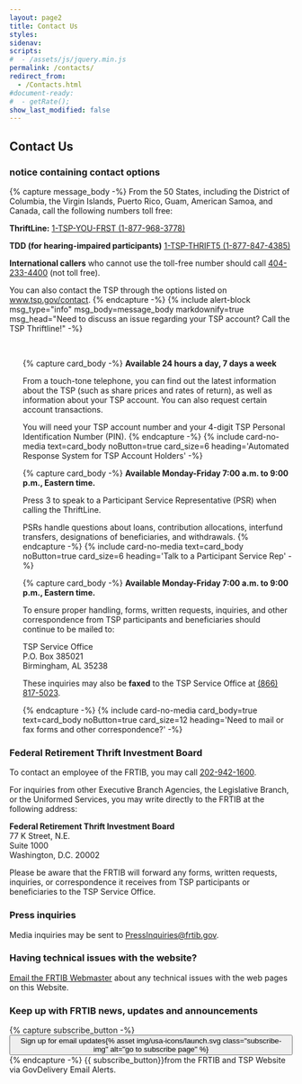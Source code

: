 ```yaml
---
layout: page2
title: Contact Us
styles:
sidenav:
scripts:
#  - /assets/js/jquery.min.js
permalink: /contacts/
redirect_from:
  - /Contacts.html
#document-ready:
#  - getRate();
show_last_modified: false
---
```


## Contact Us


<h3 class="usa-sr-only">notice containing contact options</h3>
{% capture message_body -%}
From the 50 States, including the District of Columbia, the Virgin Islands, Puerto Rico, Guam, American Samoa, and Canada, call the following numbers toll free:

__ThriftLine:__
<a href="tel:1-877-968-3778">1-TSP-YOU-FRST (1-877-968-3778)</a>

__TDD (for hearing-impaired participants)__
<a href="tel:1-877-847-4385">1-TSP-THRIFT5 (1-877-847-4385)</a>

__International callers__ who cannot use the toll-free number should call <a href="tel:404-233-4400">404-233-4400</a>
(not toll free).

You can also contact the TSP through the options listed on
<a href="https://www.tsp.gov/contact" target="_blank" rel="noopener">www.tsp.gov/contact</a>.
{% endcapture -%}
{% include alert-block msg_type="info" msg_body=message_body markdownify=true
  msg_head="Need to discuss an issue regarding your TSP account?  Call the TSP Thriftline!" -%}

<br clear="all">

<ul class="usa-card-group">

<!--start of automated response card -->
{% capture card_body -%}
__Available 24 hours a day, 7 days a week__

From a touch-tone telephone, you can find out the latest information about the TSP (such as share prices and rates of return), as well as information about your TSP account.  You can also request certain account transactions.

You will need your TSP account number and your 4-digit TSP Personal Identification Number (PIN).
{% endcapture -%}
{% include card-no-media text=card_body noButton=true card_size=6
  heading='Automated Response System for TSP Account Holders' -%}

<!--start of talk to card -->
{% capture card_body -%}
__Available Monday-Friday   7:00 a.m. to 9:00 p.m., Eastern time.__

Press 3 to speak to a Participant Service Representative (PSR) when calling the ThriftLine.

PSRs handle questions about loans, contribution allocations, interfund transfers, designations of beneficiaries, and withdrawals.
{% endcapture -%}
{% include card-no-media text=card_body noButton=true card_size=6
  heading='Talk to a Participant Service Rep' -%}

<!--start of mail or fax card -->
{% capture card_body -%}
__Available Monday-Friday   7:00 a.m. to 9:00 p.m., Eastern time.__

To ensure proper handling, forms, written requests, inquiries, and other correspondence from TSP participants and beneficiaries should continue to be mailed to:

TSP Service Office <br>
P.O. Box 385021<br>
Birmingham, AL 35238

These inquiries may also be __faxed__ to the TSP Service Office at <a href="tel:(866) 817-5023">(866) 817-5023</a>.

{% endcapture -%}
{% include card-no-media card_body=true text=card_body noButton=true card_size=12
  heading='Need to mail or fax forms and other correspondence?' -%}

</ul>

### Federal Retirement Thrift Investment Board

To contact an employee of the FRTIB, you may call <a href="tel:202-942-1600">202-942-1600</a>.

For inquiries from other Executive Branch Agencies, the Legislative Branch, or the Uniformed Services, you may write directly to the FRTIB at the following address:

__Federal Retirement Thrift Investment Board__<br>
77 K Street, N.E. <br>
Suite 1000<br>
Washington, D.C. 20002

Please be aware that the FRTIB will forward any forms, written requests, inquiries, or correspondence it receives from TSP participants or beneficiaries to the TSP Service Office.

### Press inquiries

Media inquiries may be sent to <PressInquiries@frtib.gov>.

### Having technical issues with the website?

<a href="mailto:{{site.email}}?subject=FRTIB website technical issues" target="_blank" rel="noopener">Email the FRTIB Webmaster</a> about any technical issues with the web pages on this Website.

### Keep up with FRTIB news, updates and announcements

{% capture subscribe_button -%}
<a href="https://public.govdelivery.com/accounts/USTSP/subscriber/new?pop=t" target="_blank" rel="noopener"><button class="usa-button thin on-card subscribe">Sign up for email updates{% asset img/usa-icons/launch.svg class="subscribe-img" alt="go to subscribe page" %}</button></a>
{% endcapture -%}
{{ subscribe_button}}from the FRTIB and TSP Website via GovDelivery Email Alerts.  

<!-- CONTENT END -->
